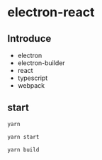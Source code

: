 # electron-react

## Introduce

- electron 
- electron-builder
- react
- typescript
- webpack

## start

```js
yarn

yarn start

yarn build
```
